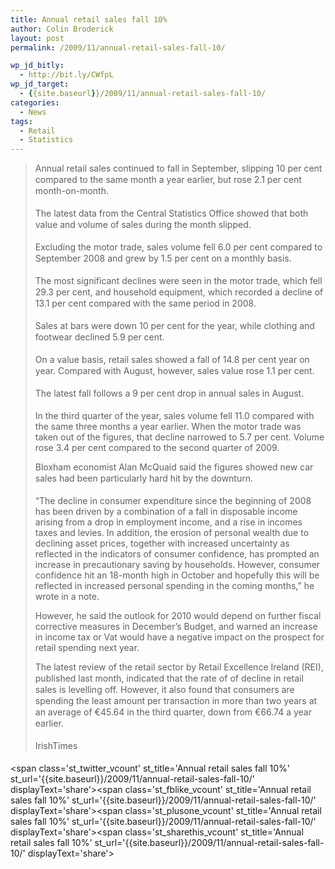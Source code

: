 ```yaml
---
title: Annual retail sales fall 10%
author: Colin Broderick
layout: post
permalink: /2009/11/annual-retail-sales-fall-10/

wp_jd_bitly:
  - http://bit.ly/CWfpL
wp_jd_target:
  - {{site.baseurl}}/2009/11/annual-retail-sales-fall-10/
categories:
  - News
tags:
  - Retail
  - Statistics
---
```

> <p style="line-height: 18px; margin-top: 0px; margin-right: 0px; margin-bottom: 18px; margin-left: 0px;">
>   Annual retail sales continued to fall in September, slipping 10 per cent compared to the same month a year earlier, but rose 2.1 per cent month-on-month.
> </p>
> 
> <p style="line-height: 18px; margin-top: 0px; margin-right: 0px; margin-bottom: 18px; margin-left: 0px;">
>   The latest data from the Central Statistics Office showed that both value and volume of sales during the month slipped.
> </p>
> 
> <p style="line-height: 18px; margin-top: 0px; margin-right: 0px; margin-bottom: 18px; margin-left: 0px;">
>   Excluding the motor trade, sales volume fell 6.0 per cent compared to September 2008 and grew by 1.5 per cent on a monthly basis.
> </p>
> 
> <p style="line-height: 18px; margin-top: 0px; margin-right: 0px; margin-bottom: 18px; margin-left: 0px;">
>   The most significant declines were seen in the motor trade, which fell 29.3 per cent, and household equipment, which recorded a decline of 13.1 per cent compared with the same period in 2008.
> </p>
> 
> <p style="line-height: 18px; margin-top: 0px; margin-right: 0px; margin-bottom: 18px; margin-left: 0px;">
>   Sales at bars were down 10 per cent for the year, while clothing and footwear declined 5.9 per cent.
> </p>
> 
> <p style="line-height: 18px; margin-top: 0px; margin-right: 0px; margin-bottom: 18px; margin-left: 0px;">
>   On a value basis, retail sales showed a fall of 14.8 per cent year on year. Compared with August, however, sales value rose 1.1 per cent.
> </p>
> 
> <p style="line-height: 18px; margin-top: 0px; margin-right: 0px; margin-bottom: 18px; margin-left: 0px;">
>   The latest fall follows a 9 per cent drop in annual sales in August.
> </p>
> 
> In the third quarter of the year, sales volume fell 11.0 compared with the same three months a year earlier. When the motor trade was taken out of the figures, that decline narrowed to 5.7 per cent. Volume rose 3.4 per cent compared to the second quarter of 2009.
> 
> <p style="line-height: 18px; margin-top: 0px; margin-right: 0px; margin-bottom: 18px; margin-left: 0px;">
>   Bloxham economist Alan McQuaid said the figures showed new car sales had been particularly hard hit by the downturn.
> </p>
> 
> &#8220;The decline in consumer expenditure since the beginning of 2008 has been driven by a combination of a fall in disposable income arising from a drop in employment income, and a rise in incomes taxes and levies. In addition, the erosion of personal wealth due to declining asset prices, together with increased uncertainty as reflected in the indicators of consumer confidence, has prompted an increase in precautionary saving by households. However, consumer confidence hit an 18-month high in October and hopefully this will be reflected in increased personal spending in the coming months,&#8221; he wrote in a note.
> 
> However, he said the outlook for 2010 would depend on further fiscal corrective measures in December&#8217;s Budget, and warned an increase in income tax or Vat would have a negative impact on the prospect for retail spending next year.
> 
> <p style="line-height: 18px; margin-top: 0px; margin-right: 0px; margin-bottom: 18px; margin-left: 0px;">
>   The latest review of the retail sector by Retail Excellence Ireland (REI), published last month, indicated that the rate of of decline in retail sales is levelling off. However, it also found that consumers are spending the least amount per transaction in more than two years at an average of €45.64 in the third quarter, down from €66.74 a year earlier.
> </p>
> 
> <p style="line-height: 18px; margin-top: 0px; margin-right: 0px; margin-bottom: 18px; margin-left: 0px;">
>   IrishTimes
> </p>

<span class='st\_twitter\_vcount' st\_title='Annual retail sales fall 10%' st\_url='{{site.baseurl}}/2009/11/annual-retail-sales-fall-10/' displayText='share'></span><span class='st\_fblike\_vcount' st\_title='Annual retail sales fall 10%' st\_url='{{site.baseurl}}/2009/11/annual-retail-sales-fall-10/' displayText='share'></span><span class='st\_plusone\_vcount' st\_title='Annual retail sales fall 10%' st\_url='{{site.baseurl}}/2009/11/annual-retail-sales-fall-10/' displayText='share'></span><span class='st\_sharethis\_vcount' st\_title='Annual retail sales fall 10%' st\_url='{{site.baseurl}}/2009/11/annual-retail-sales-fall-10/' displayText='share'></span>